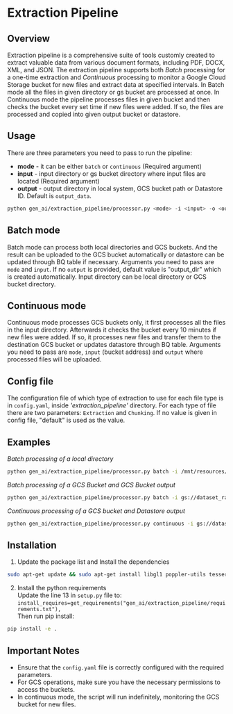 # Extraction Pipeline

## Overview
Extraction pipeline is a comprehensive suite of tools customly created to extract valuable data from various document formats, including PDF, DOCX, XML, and JSON.
The extraction pipeline supports both *Batch* processing for a one-time extraction and *Continuous* processing to monitor a Google Cloud Storage bucket for new files and extract data at specified intervals.
In Batch mode all the files in given directory or gs bucket are processed at once. 
In Continuous mode the pipeline processes files in given bucket and then checks the bucket every set time if new files were added. If so, the files are processed and copied into given output bucket or datastore.

## Usage
There are three parameters you need to pass to run the pipeline:
- **mode** - it can be either `batch` or `continuous` (Required argument)
- **input** - input directory or gs bucket directory where input files are located (Required argument)
- **output** - output directory in local system, GCS bucket path or Datastore ID. Default is `output_data`.

```sh
python gen_ai/extraction_pipeline/processor.py <mode> -i <input> -o <output>
```

## Batch mode
Batch mode can process both local directories and GCS buckets. And the result can be uploaded to the GCS bucket automatically or datastore can be updated through BQ table if necessary. Arguments you need to pass are `mode` and `input`. If no `output` is provided, default value is "output_dir" which is created automatically. Input directory can be local directory or GCS bucket directory.

## Continuous mode
Continuous mode processes GCS buckets only, it first processes all the files in the input directory. Afterwards it checks the bucket every 10 minutes if new files were added. If so, it processes new files and transfer them to the destination GCS bucket or updates datastore through BQ table. Arguments you need to pass are `mode`, `input` (bucket address) and `output` where processed files will be uploaded.

## Config file

The configuration file of which type of extraction to use for each file type is in `config.yaml`, inside *'extraction_pipeline'* directory. For each type of file there are two parameters: `Extraction` and `Chunking`. If no value is given in config file, "default" is used as the value.

## Examples
*Batch processing of a local directory*
```sh
python gen_ai/extraction_pipeline/processor.py batch -i /mnt/resources/dataset/main_folder -o output_dir
```

*Batch processing of a GCS Bucket and GCS Bucket output*
```sh
python gen_ai/extraction_pipeline/processor.py batch -i gs://dataset_raw_data/extractions -o gs://dataset_clean_data
```

*Continuous processing of a GCS bucket and Datastore output*
```sh
python gen_ai/extraction_pipeline/processor.py continuous -i gs://dataset_raw_data/20240417_docx -o datastore:datastore_id
```
## Installation
1. Update the package list and Install the dependencies
```sh
sudo apt-get update && sudo apt-get install libgl1 poppler-utils tesseract-ocr
```
2. Install the python requirements  
Update the line 13 in `setup.py` file to: `install_requires=get_requirements("gen_ai/extraction_pipeline/requirements.txt"),`  
Then run pip install:
```sh
pip install -e .
```


## Important Notes
- Ensure that the `config.yaml` file is correctly configured with the required parameters.
- For GCS operations, make sure you have the necessary permissions to access the buckets.
- In continuous mode, the script will run indefinitely, monitoring the GCS bucket for new files.

